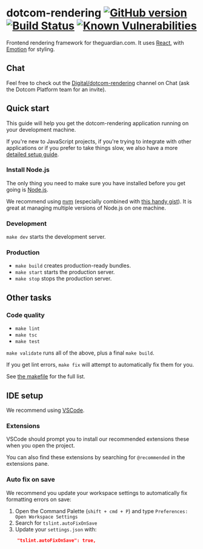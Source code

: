 # dotcom-rendering [![GitHub version](https://badge.fury.io/gh/guardian%2Fguui.svg)](https://badge.fury.io/gh/guardian%2Fguui) [![Build Status](https://travis-ci.org/guardian/guui.svg?branch=master)](https://travis-ci.org/guardian/guui) [![Known Vulnerabilities](https://snyk.io/test/github/guardian/guui/badge.svg?targetFile=package.json)](https://snyk.io/test/github/guardian/guui?targetFile=package.json)

Frontend rendering framework for theguardian.com. It uses [React](https://reactjs.org/), with [Emotion](https://emotion.sh) for styling.

## Chat

Feel free to check out the [Digital/dotcom-rendering](https://chat.google.com/room/AAAA6yBswlI) channel on Chat (ask the Dotcom Platform team for an invite).

## Quick start

This guide will help you get the dotcom-rendering application running on your development machine.

If you're new to JavaScript projects, if you're trying to integrate with other applications or if you prefer to take things slow, we also have a more [detailed setup guide](docs/contributing/detailed-setup-guide.md).

### Install Node.js

The only thing you need to make sure you have installed before you get going is [Node.js](https://nodejs.org).

We recommend using [nvm](https://github.com/creationix/nvm) (especially combined with [this handy gist](https://gist.github.com/sndrs/5940e9e8a3f506b287233ed65365befb)). It is great at managing multiple versions of Node.js on one machine.

### Development

`make dev` starts the development server.

### Production

-   `make build` creates production-ready bundles.
-   `make start` starts the production server.
-   `make stop` stops the production server.

## Other tasks

### Code quality

-   `make lint`
-   `make tsc`
-   `make test`

`make validate` runs all of the above, plus a final `make build`.

If you get lint errors, `make fix` will attempt to automatically fix them for you.

See [the makefile](https://github.com/guardian/guui/blob/master/makefile) for the full list.

## IDE setup

We recommend using [VSCode](https://code.visualstudio.com/).

### Extensions

VSCode should prompt you to install our recommended extensions these when you open the project. 

You can also find these extensions by searching for `@recommended` in the extensions pane.

### Auto fix on save

We recommend you update your workspace settings to automatically fix formatting errors on save:

1. Open the Command Palette (`shift + cmd + P`) and type `Preferences: Open Workspace Settings`
2. Search for `tslint.autoFixOnSave`
3. Update your `settings.json` with:

```json
    "tslint.autoFixOnSave": true,
```
